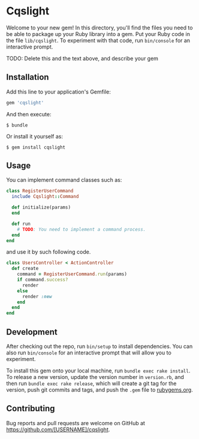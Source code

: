 # Cqslight

Welcome to your new gem! In this directory, you'll find the files you need to be able to package up your Ruby library into a gem. Put your Ruby code in the file `lib/cqslight`. To experiment with that code, run `bin/console` for an interactive prompt.

TODO: Delete this and the text above, and describe your gem

## Installation

Add this line to your application's Gemfile:

```ruby
gem 'cqslight'
```

And then execute:

    $ bundle

Or install it yourself as:

    $ gem install cqslight

## Usage

You can implement command classes such as:

```ruby
class RegisterUserCommand
  include Cqslight::Command

  def initialize(params)
  end

  def run
    # TODO: You need to implement a command process.
  end
end
```

and use it by such following code.

```ruby
class UsersController < ActionController
  def create
    command = RegisterUserCommand.run(params)
    if command.success?
      render
    else
      render :new
    end
  end
end
```

## Development

After checking out the repo, run `bin/setup` to install dependencies. You can also run `bin/console` for an interactive prompt that will allow you to experiment.

To install this gem onto your local machine, run `bundle exec rake install`. To release a new version, update the version number in `version.rb`, and then run `bundle exec rake release`, which will create a git tag for the version, push git commits and tags, and push the `.gem` file to [rubygems.org](https://rubygems.org).

## Contributing

Bug reports and pull requests are welcome on GitHub at https://github.com/[USERNAME]/cqslight.

